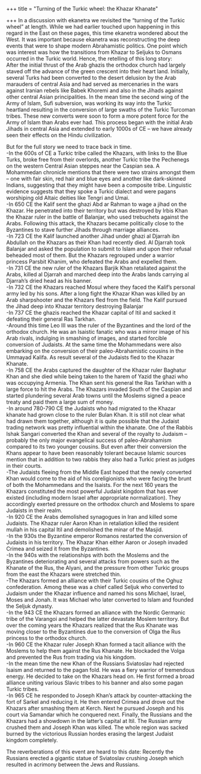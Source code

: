 +++
title = "Turning of the Turkic wheel: the Khazar Khanate"

+++
In a discussion with ekanetra we revisited the “turning of the Turkic
wheel” at length. While we had earlier touched upon happening in this
regard in the East on these pages, this time ekanetra wondered about the
West. It was important because ekanetra was reconstructing the deep
events that were to shape modern Abrahamistic politics. One point which
was interest was how the transitions from Khazar to Seljuks to Osmans
occurred in the Turkic world. Hence, the retelling of this long story:  
After the initial thrust of the Arab ghazis the orthodox church had
largely staved off the advance of the green crescent into their heart
land. Initially, several Turks had been converted to the desert delusion
by the Arab marauders of central Asia and had served as mercenaries in
the wars against Iranian rebels like Babek Khoremi and also in the
Jihads against other central Asian principalities. In the mean time the
second wing of the Army of Islam, Sufi subversion, was working its way
into the Turkic heartland resulting in the conversion of large swaths of
the Turkic Turcoman tribes. These new converts were soon to form a more
potent force for the Army of Islam than Arabs ever had. This process
began with the initial Arab Jihads in central Asia and extended to early
1000s of CE – we have already seen their effects on the Hindu
civilization.

But for the full story we need to trace back in time.  
\-In the 600s of CE a Turkic tribe called the Khazars, with links to the
Blue Turks, broke free from their overlords, another Turkic tribe the
Pechenegs on the western Central Asian steppes near the Caspian sea. A
Mohammedan chronicle mentions that there were two strains amongst them –
one with fair skin, red hair and blue eyes and another like dark-skinned
Indians, suggesting that they might have been a composite tribe.
Linguistic evidence suggests that they spoke a Turkic dialect and were
pagans worshiping old Altaic deities like Tengri and Umai.  
\-In 650 CE the Kalif sent the ghazi Abd ar Rahman to wage a jihad on
the Khazar. He penetrated into their territory but was destroyed by
Irbis Khan the Khazar ruler in the battle of Balanjar, who used
trebuchets against the Arabs. Following this attack, the Khazars became
politically close to the Byzantines to stave further Jihads through
marriage alliances.  
\-In 723 CE the Kalif launched another Jihad under ghazi al Djarrah ibn
Abdullah on the Khazars as their Khan had recently died. Al Djarrah took
Balanjar and asked the population to submit to Islam and upon their
refusal beheaded most of them. But the Khazars regrouped under a warrior
princess Parsbit Khanim, who defeated the Arabs and expelled them.  
\-In 731 CE the new ruler of the Khazars Barjik Khan retaliated against
the Arabs, killed al Djarrah and marched deep into the Arabs lands
carrying al Djarrah’s dried head as his banner.  
\-In 732 CE the Khazars reached Mosul where they faced the Kalif’s
personal army led by his sons. After a long fight the Khazar Khan was
killed by an Arab sharpshooter and the Khazars fled from the field. The
Kalif pursued the Jihad deep into Khazar territory destroying Balanjar  
\-In 737 CE the ghazis reached the Khazar capital of Itil and sacked it
defeating their general Ras Tarkhan.  
\-Around this time Leo III was the ruler of the Byzantines and the lord
of the orthodox church. He was an Isaistic fanatic who was a mirror
image of his Arab rivals, indulging in smashing of images, and started
forcible conversion of Judaists. At the same time the Mohammedans were
also embarking on the conversion of their paleo-Abrahamistic cousins in
the Ummayad Kalifa. As result several of the Judaists fled to the Khazar
Khanate.  
\-In 758 CE the Arabs captured the daughter of the Khazar ruler Baghatur
Khan and she died while being taken to the harem of Yazid the ghazi who
was occupying Armenia. The Khan sent his general the Ras Tarkhan with a
large force to hit the Arabs. The Khazars invaded South of the Caspian
and started plundering several Arab towns until the Moslems signed a
peace treaty and paid them a large sum of money.  
\-In around 780-790 CE the Judaists who had migrated to the Khazar
khanate had grown close to the ruler Bulan Khan. It is still not clear
what had drawn them together, although it is quite possible that the
Judaist trading network was pretty influential within the khanate. One
of the Rabbis Ishak Sangari converted the Khan and several of the
royalty to Judaism – probably the only major evangelical success of
paleo-Abrahamism compared to its two younger cousins. But even after
their conversion the Khans appear to have been reasonably tolerant
because Islamic sources mention that in addition to two rabbis they also
had a Turkic priest as judges in their courts.  
\-The Judaists fleeing from the Middle East hoped that the newly
converted Khan would come to the aid of his coreligionists who were
facing the brunt of both the Mohammedans and the Isaists. For the next
160 years the Khazars constituted the most powerful Judaist kingdom that
has ever existed (including modern Israel after appropriate
normalization). They accordingly exerted pressure on the orthodox church
and Moslems to spare Judaists in their realm.  
\-In 920 CE the Arabs demolished synagogues in Iran and killed some
Judaists. The Khazar ruler Aaron Khan in retaliation killed the resident
mullah in his capital Itil and demolished the minar of the Masjid.  
\-In the 930s the Byzantine emperor Romanos restarted the conversion of
Judaists in his territory. The Khazar Khan either Aaron or Joseph
invaded Crimea and seized it from the Byzantines.  
\-In the 940s with the relationships with both the Moslems and the
Byzantines deteriorating and several attacks from powers such as the
Khanate of the Rus, the Alyani, and the pressure from other Turkic
groups from the east the Khazars were stretched thin.  
\-The Khazars formed an alliance with their Turkic cousins of the Oghuz
confederation. Among these was a chief called Seljuk who converted to
Judaism under the Khazar influence and named his sons Michael, Israel,
Moses and Jonah. It was Michael who later converted to Islam and founded
the Seljuk dynasty.  
\-In the 943 CE the Khazars formed an alliance with the Nordic Germanic
tribe of the Varangoi and helped the latter devastate Moslem territory.
But over the coming years the Khazars realized that the Rus Khanate was
moving closer to the Byzantines due to the conversion of Olga the Rus
princess to the orthodox church.  
\-In 960 CE the Khazar ruler Joseph Khan formed a tacit alliance with
the Moslems to help them against the Rus Khanate. He blockaded the Volga
and prevented the Rus from trading via his kingdom.  
\-In the mean time the new Khan of the Russians Sviatoslav had rejected
Isaism and returned to the pagan fold. He was a fiery warrior of
tremendous energy. He decided to take on the Khazars head on. He first
formed a broad alliance uniting various Slavic tribes to his banner and
also some pagan Turkic tribes.  
\-In 965 CE he responded to Joseph Khan’s attack by counter-attacking
the fort of Sarkel and reducing it. He then entered Crimea and drove out
the Khazars after smashing them at Kerch. Next he pursued Joseph and his
court via Samandar which he conquered next. Finally, the Russians and
the Khazars had a showdown in the latter’s capital at Itil. The Russian
army crushed them and Joseph Khan was killed. The whole region was
sacked burned by the victorious Russian hordes erasing the largest
Judaist kingdom completely.

The reverberations of this event are heard to this date: Recently the
Russians erected a gigantic statue of Sviatoslav crushing Joseph which
resulted in acrimony between the Jews and Russians.
